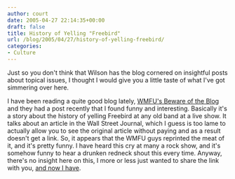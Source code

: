 ```yaml
---
author: court
date: 2005-04-27 22:14:35+00:00
draft: false
title: History of Yelling "Freebird"
url: /blog/2005/04/27/history-of-yelling-freebird/
categories:
- Culture
---
```


Just so you don't think that Wilson has the blog cornered on insightful posts about topical issues, I thought I would give you a little taste of what I've got simmering over here.

I have been reading a quite good blog lately, [WMFU's Beware of the Blog](http://blog.wfmu.org/freeform/) and they had a post recently that I found funny and interesting.  Basically it's a story about the history of yelling Freebird at any old band at a live show.  It talks about an article in the Wall Street Journal, which I guess is too lame to actually allow you to see the original article without paying and as a result doesn't get a link.  So, it appears that the WMFU guys reprinted the meat of it, and it's pretty funny.  I have heard this cry at many a rock show, and it's somehow funny to hear a drunken redneck shout this every time.  Anyway, there's no insight here on this, I more or less just wanted to share the link with you, [and now I have](http://blog.wfmu.org/freeform/2005/04/the_history_of_.html).
